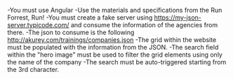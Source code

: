 -You must use Angular
-Use the materials and specifications from the Run Forrest, Run!
-You must create a fake server using https://my-json-server.typicode.com/ and consume the information of the agencies from there.
-The json to consume is the following http://akurey.com/trainings/companies.json
-The grid within the website must be populated with the information from the JSON.
-The search field within the "hero image" must be used to filter the grid elements using only the name of the company
-The search must be auto-triggered starting from the 3rd character.